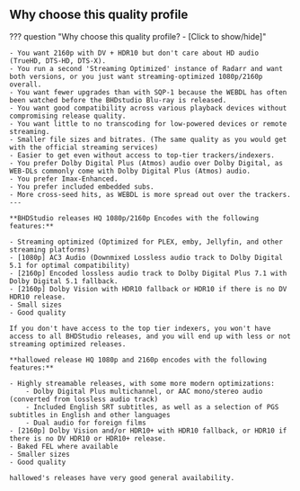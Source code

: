 <!-- markdownlint-disable MD041-->
## Why choose this quality profile

??? question "Why choose this quality profile? - [Click to show/hide]"

    - You want 2160p with DV + HDR10 but don't care about HD audio (TrueHD, DTS-HD, DTS-X).
    - You run a second 'Streaming Optimized' instance of Radarr and want both versions, or you just want streaming-optimized 1080p/2160p overall.
    - You want fewer upgrades than with SQP-1 because the WEBDL has often been watched before the BHDstudio Blu-ray is released.
    - You want good compatibility across various playback devices without compromising release quality.
    - You want little to no transcoding for low-powered devices or remote streaming.
    - Smaller file sizes and bitrates. (The same quality as you would get with the official streaming services)
    - Easier to get even without access to top-tier trackers/indexers.
    - You prefer Dolby Digital Plus (Atmos) audio over Dolby Digital, as WEB-DLs commonly come with Dolby Digital Plus (Atmos) audio.
    - You prefer Imax-Enhanced.
    - You prefer included embedded subs.
    - More cross-seed hits, as WEBDL is more spread out over the trackers.
    ---

    **BHDStudio releases HQ 1080p/2160p Encodes with the following features:**

    - Streaming optimized (Optimized for PLEX, emby, Jellyfin, and other streaming platforms)
    - [1080p] AC3 Audio (Downmixed Lossless audio track to Dolby Digital 5.1 for optimal compatibility)
    - [2160p] Encoded lossless audio track to Dolby Digital Plus 7.1 with Dolby Digital 5.1 fallback.
    - [2160p] Dolby Vision with HDR10 fallback or HDR10 if there is no DV HDR10 release.
    - Small sizes
    - Good quality

    If you don't have access to the top tier indexers, you won't have access to all BHDStudio releases, and you will end up with less or not streaming optimized releases.

    **hallowed release HQ 1080p and 2160p encodes with the following features:**

    - Highly streamable releases, with some more modern optimizations:
        - Dolby Digital Plus multichannel, or AAC mono/stereo audio (converted from lossless audio track)
        - Included English SRT subtitles, as well as a selection of PGS subtitles in English and other languages
        - Dual audio for foreign films
    - [2160p] Dolby Vision and/or HDR10+ with HDR10 fallback, or HDR10 if there is no DV HDR10 or HDR10+ release.
    - Baked FEL where available
    - Smaller sizes
    - Good quality

    hallowed's releases have very good general availability.
<!-- markdownlint-enable MD041-->
